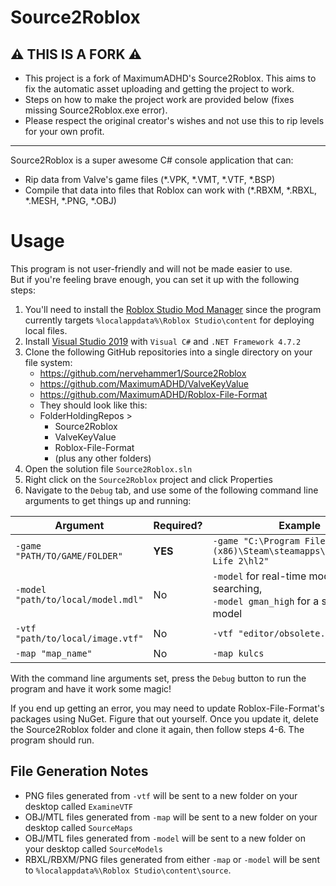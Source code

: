 # Source2Roblox

## ⚠️ THIS IS A FORK ⚠️
- This project is a fork of MaximumADHD's Source2Roblox. This aims to fix the automatic asset uploading and getting the project to work.
- Steps on how to make the project work are provided below (fixes missing Source2Roblox.exe error).
- Please respect the original creator's wishes and not use this to rip levels for your own profit.

<hr/>

Source2Roblox is a super awesome C# console application that can:
- Rip data from Valve's game files (*.VPK, *.VMT, *.VTF, *.BSP)
- Compile that data into files that Roblox can work with (*.RBXM, *.RBXL, *.MESH, *.PNG, *.OBJ)

# Usage

This program is not user-friendly and will not be made easier to use.<br/> But if you're feeling brave enough, you can set it up with the following steps:

1. You'll need to install the [Roblox Studio Mod Manager](https://github.com/MaximumADHD/Roblox-Studio-Mod-Manager) since the program currently targets `%localappdata%\Roblox Studio\content` for deploying local files.
2. Install [Visual Studio 2019](https://c2rsetup.officeapps.live.com/c2r/downloadVS.aspx?sku=community&channel=Release&source=VSLandingPage&version=VS2019&cid=2030) with `Visual C#` and `.NET Framework 4.7.2`
3. Clone the following GitHub repositories into a single directory on your file system:
   - https://github.com/nervehammer1/Source2Roblox
   - https://github.com/MaximumADHD/ValveKeyValue
   - https://github.com/MaximumADHD/Roblox-File-Format
   - They should look like this:
   	- FolderHoldingRepos >
   		- Source2Roblox
   		- ValveKeyValue
   		- Roblox-File-Format
   		- (plus any other folders)
4. Open the solution file `Source2Roblox.sln`
5. Right click on the `Source2Roblox` project and click Properties
6. Navigate to the `Debug` tab, and use some of the following command line arguments to get things up and running:

| **Argument**                         | **Required?** | **Example**                                                                         |
|--------------------------------------|---------------|-------------------------------------------------------------------------------------|
| `-game "PATH/TO/GAME/FOLDER"`        | **YES**       | `-game "C:\Program Files (x86)\Steam\steamapps\common\Half-Life 2\hl2"`             |
| `-model "path/to/local/model.mdl"`   | No            | `-model` for real-time model searching,<br/>`-model gman_high` for a specific model |
| `-vtf "path/to/local/image.vtf"`     | No            | `-vtf "editor/obsolete.vtf"`                                                        |
| `-map "map_name"`                    | No            | `-map kulcs`                                                                        |

With the command line arguments set, press the `Debug` button to run the program and have it work some magic!

If you end up getting an error, you may need to update Roblox-File-Format's packages using NuGet.
Figure that out yourself.
Once you update it, delete the Source2Roblox folder and clone it again, then follow steps 4-6. The program should run.

## File Generation Notes

- PNG files generated from `-vtf` will be sent to a new folder on your desktop called `ExamineVTF`
- OBJ/MTL files generated from `-map` will be sent to a new folder on your desktop called `SourceMaps`
- OBJ/MTL files generated from `-model` will be sent to a new folder on your desktop called `SourceModels`
- RBXL/RBXM/PNG files generated from either `-map` or `-model` will be sent to `%localappdata%\Roblox Studio\content\source`.
